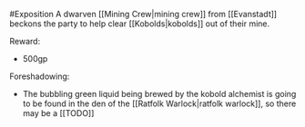 #Exposition
A dwarven [[Mining Crew|mining crew]] from [[Evanstadt]] beckons the party to help clear [[Kobolds|kobolds]] out of their mine.

Reward:
- 500gp

Foreshadowing:
- The bubbling green liquid being brewed by the kobold alchemist is going to be found in the den of the [[Ratfolk Warlock|ratfolk warlock]], so there may be a [[TODO]]